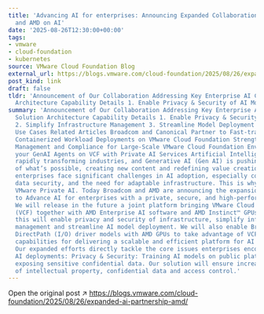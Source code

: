 ```yaml
---
title: 'Advancing AI for enterprises: Announcing Expanded Collaboration between Broadcom
  and AMD on AI'
date: '2025-08-26T12:30:00+00:00'
tags:
- vmware
- cloud-foundation
- kubernetes
source: VMware Cloud Foundation Blog
external_url: https://blogs.vmware.com/cloud-foundation/2025/08/26/expanded-ai-partnership-amd/
post_kind: link
draft: false
tldr: 'Announcement of Our Collaboration Addressing Key Enterprise AI Challenges Solution
  Architecture Capability Details 1. Enable Privacy & Security of AI Models: 2.'
summary: 'Announcement of Our Collaboration Addressing Key Enterprise AI Challenges
  Solution Architecture Capability Details 1. Enable Privacy & Security of AI Models:
  2. Simplify Infrastructure Management 3. Streamline Model Deployment Unlocking New
  Use Cases Related Articles Broadcom and Canonical Partner to Fast-track and Secure
  Containerized Workload Deployments on VMware Cloud Foundation Strengthened Cyber-Risk
  Management and Compliance for Large-Scale VMware Cloud Foundation Environments Building
  your GenAI Agents on VCF with Private AI Services Artificial Intelligence (AI) is
  rapidly transforming industries, and Generative AI (Gen AI) is pushing the boundaries
  of what’s possible, creating new content and redefining value creation. However,
  enterprises face significant challenges in AI adoption, especially concerning privacy,
  data security, and the need for adaptable infrastructure. This is why Broadcom announced
  VMware Private AI. Today Broadcom and AMD are announcing the expansion of our collaboration
  to Advance AI for enterprises with a private, secure, and high-performance AI infrastructure.
  We will release in the future a joint platform bringing VMware Cloud Foundation
  (VCF) together with AMD Enterprise AI software and AMD Instinct™ GPUs. Together
  this will enable privacy and security of infrastructure, simplify infrastructure
  management and streamline AI model deployment. We will also enable Broadcom’s Enhanced
  DirectPath (I/O) driver models with AMD GPUs to take advantage of VCF’s unique virtualization
  capabilities for delivering a scalable and efficient platform for AI workloads.
  Our expanded efforts directly tackle the core issues enterprises encounter with
  AI deployments: Privacy & Security: Training AI models on public platforms risks
  exposing sensitive confidential data. Our solution will ensure increased protection
  of intellectual property, confidential data and access control.'
---
```

Open the original post ↗ https://blogs.vmware.com/cloud-foundation/2025/08/26/expanded-ai-partnership-amd/
